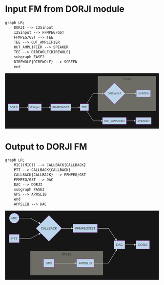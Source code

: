 # Input FM from DORJI module
```mermaid
graph LR;
    DORJI --> I2Sinput
    I2Sinput --> FFMPEG/GST
    FFMPEG/GST --> TEE
    TEE --> OUT_AMPLIFIER
    OUT_AMPLIFIER --> SPEAKER
    TEE --> DIREWOLF{DIREWOLF}
    subgraph FASE2
    DIREWOLF{DIREWOLF} --> SCREEN
    end
```
![input.png](input.png)

# Output to DORJI FM 
```mermaid
graph LR;
    MIC((MIC)) --> CALLBACK{CALLBACK}
    PTT --> CALLBACK{CALLBACK}
    CALLBACK{CALLBACK} --> FFMPEG/GST
    FFMPEG/GST --> DAC
    DAC --> DORJI
    subgraph FASE2
    GPS --> APRSLIB
    end
    APRSLIB --> DAC
```
![output.png](output.png)
